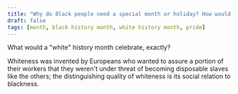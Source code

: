 ```yaml
---
title: "Why do Black people need a special month or holiday? How would you all feel if there was a white history month, huh?"
draft: false
tags: [month, black history month, white history month, pride]
---
```


What would a "white" history month celebrate, exactly?  
  
Whiteness was invented by Europeans who wanted to assure a portion of their workers that they weren't under threat of becoming disposable slaves like the others; the distinguishing quality of whiteness is its social relation to blackness.

